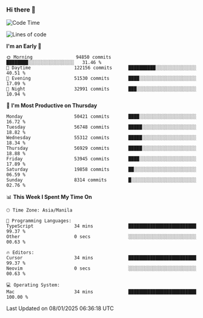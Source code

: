 ### Hi there 👋

<!--START_SECTION:waka-->
![Code Time](http://img.shields.io/badge/Code%20Time-5%2C765%20hrs%2026%20mins-blue)

![Lines of code](https://img.shields.io/badge/From%20Hello%20World%20I%27ve%20Written-116.6%20million%20lines%20of%20code-blue)

**I'm an Early 🐤** 

```text
🌞 Morning                94850 commits       ████████░░░░░░░░░░░░░░░░░   31.46 % 
🌆 Daytime                122156 commits      ██████████░░░░░░░░░░░░░░░   40.51 % 
🌃 Evening                51530 commits       ████░░░░░░░░░░░░░░░░░░░░░   17.09 % 
🌙 Night                  32991 commits       ███░░░░░░░░░░░░░░░░░░░░░░   10.94 % 
```
📅 **I'm Most Productive on Thursday** 

```text
Monday                   50421 commits       ████░░░░░░░░░░░░░░░░░░░░░   16.72 % 
Tuesday                  56748 commits       █████░░░░░░░░░░░░░░░░░░░░   18.82 % 
Wednesday                55312 commits       █████░░░░░░░░░░░░░░░░░░░░   18.34 % 
Thursday                 56929 commits       █████░░░░░░░░░░░░░░░░░░░░   18.88 % 
Friday                   53945 commits       ████░░░░░░░░░░░░░░░░░░░░░   17.89 % 
Saturday                 19858 commits       ██░░░░░░░░░░░░░░░░░░░░░░░   06.59 % 
Sunday                   8314 commits        █░░░░░░░░░░░░░░░░░░░░░░░░   02.76 % 
```


📊 **This Week I Spent My Time On** 

```text
🕑︎ Time Zone: Asia/Manila

💬 Programming Languages: 
TypeScript               34 mins             █████████████████████████   99.37 % 
Other                    0 secs              ░░░░░░░░░░░░░░░░░░░░░░░░░   00.63 % 

🔥 Editors: 
Cursor                   34 mins             █████████████████████████   99.37 % 
Neovim                   0 secs              ░░░░░░░░░░░░░░░░░░░░░░░░░   00.63 % 

💻 Operating System: 
Mac                      34 mins             █████████████████████████   100.00 % 
```


 Last Updated on 08/01/2025 06:36:18 UTC
<!--END_SECTION:waka-->


<!--
**rad182/rad182** is a ✨ _special_ ✨ repository because its `README.md` (this file) appears on your GitHub profile.

Here are some ideas to get you started:

- 🔭 I’m currently working on ...
- 🌱 I’m currently learning ...
- 👯 I’m looking to collaborate on ...
- 🤔 I’m looking for help with ...
- 💬 Ask me about ...
- 📫 How to reach me: ...
- 😄 Pronouns: ...
- ⚡ Fun fact: ...
-->

